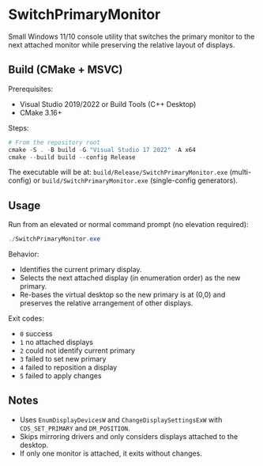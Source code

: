 # SwitchPrimaryMonitor

Small Windows 11/10 console utility that switches the primary monitor to the next attached monitor while preserving the relative layout of displays.

## Build (CMake + MSVC)

Prerequisites:
- Visual Studio 2019/2022 or Build Tools (C++ Desktop)
- CMake 3.16+

Steps:

```powershell
# From the repository root
cmake -S . -B build -G "Visual Studio 17 2022" -A x64
cmake --build build --config Release
```

The executable will be at:
`build/Release/SwitchPrimaryMonitor.exe` (multi-config) or `build/SwitchPrimaryMonitor.exe` (single-config generators).

## Usage

Run from an elevated or normal command prompt (no elevation required):

```powershell
./SwitchPrimaryMonitor.exe
```

Behavior:
- Identifies the current primary display.
- Selects the next attached display (in enumeration order) as the new primary.
- Re-bases the virtual desktop so the new primary is at (0,0) and preserves the relative arrangement of other displays.

Exit codes:
- `0` success
- `1` no attached displays
- `2` could not identify current primary
- `3` failed to set new primary
- `4` failed to reposition a display
- `5` failed to apply changes

## Notes

- Uses `EnumDisplayDevicesW` and `ChangeDisplaySettingsExW` with `CDS_SET_PRIMARY` and `DM_POSITION`.
- Skips mirroring drivers and only considers displays attached to the desktop.
- If only one monitor is attached, it exits without changes.

